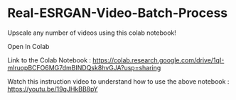 # Real-ESRGAN-Video-Batch-Process
Upscale any number of videos using this colab notebook!

Open In Colab

Link to the Colab Notebook :
https://colab.research.google.com/drive/1qI-mlruopBCFO6MG7dmBINDQsk8hvGJA?usp=sharing

Watch this instruction video to understand how to use the above notebook :
https://youtu.be/19qJHkBB8pY
